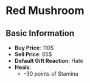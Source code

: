 # Red Mushroom

## Basic Information

- **Buy Price**: 110$
- **Sell Price**: 65$
- **Default Gift Reaction**: Hate
- **Heals**:
  - -30 points of Stamina